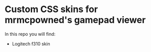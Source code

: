 # Custom CSS skins for mrmcpowned's gamepad viewer
In this repo you will find:
- Logitech f310 skin

